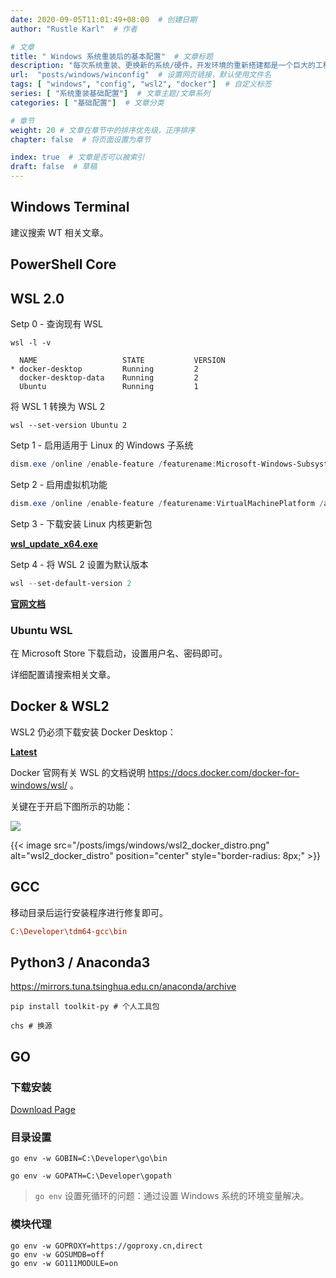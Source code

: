 ```yaml
---
date: 2020-09-05T11:01:49+08:00  # 创建日期
author: "Rustle Karl"  # 作者

# 文章
title: " Windows 系统重装后的基本配置"  # 文章标题
description: "每次系统重装、更换新的系统/硬件，开发环境的重新搭建都是一个巨大的工程"
url:  "posts/windows/winconfig"  # 设置网页链接，默认使用文件名
tags: [ "windows", "config", "wsl2", "docker"]  # 自定义标签
series: [ "系统重装基础配置"]  # 文章主题/文章系列
categories: [ "基础配置"]  # 文章分类

# 章节
weight: 20 # 文章在章节中的排序优先级，正序排序
chapter: false  # 将页面设置为章节

index: true  # 文章是否可以被索引
draft: false  # 草稿
---
```


## Windows Terminal

建议搜索 WT 相关文章。

## PowerShell Core

## WSL 2.0

Setp 0 - 查询现有 WSL

```shell
wsl -l -v
```

```shell
  NAME                   STATE           VERSION
* docker-desktop         Running         2
  docker-desktop-data    Running         2
  Ubuntu                 Running         1
```

将 WSL 1 转换为 WSL 2

```shell
wsl --set-version Ubuntu 2
```

Setp 1 - 启用适用于 Linux 的 Windows 子系统

```powershell
dism.exe /online /enable-feature /featurename:Microsoft-Windows-Subsystem-Linux /all /norestart
```

Setp 2 - 启用虚拟机功能

```powershell
dism.exe /online /enable-feature /featurename:VirtualMachinePlatform /all /norestart
```

Setp 3 - 下载安装 Linux 内核更新包

**[wsl_update_x64.exe](https://wslstorestorage.blob.core.windows.net/wslblob/wsl_update_x64.msi)**

Setp 4 - 将 WSL 2 设置为默认版本

```powershell
wsl --set-default-version 2
```

**[官网文档](https://docs.microsoft.com/zh-cn/windows/wsl/install-win10)**

### Ubuntu WSL

在 Microsoft Store 下载启动，设置用户名、密码即可。

详细配置请搜索相关文章。

## Docker & WSL2

WSL2 仍必须下载安装 Docker Desktop：

**[Latest](https://download.docker.com/win/stable/Docker%20Desktop%20Installer.exe)**

Docker 官网有关 WSL 的文档说明 https://docs.docker.com/docker-for-windows/wsl/ 。

关键在于开启下图所示的功能：

![](https://i.loli.net/2020/12/05/XIy9j64MzxvKWmw.png)

{{< image src="/posts/imgs/windows/wsl2_docker_distro.png" alt="wsl2_docker_distro" position="center" style="border-radius: 8px;" >}}

## GCC

移动目录后运行安装程序进行修复即可。

```ini
C:\Developer\tdm64-gcc\bin
```

## Python3 / Anaconda3

https://mirrors.tuna.tsinghua.edu.cn/anaconda/archive

```shell
pip install toolkit-py # 个人工具包
```

```shell
chs # 换源
```

## GO

### 下载安装

[Download Page](https://studygolang.com/dl)

### 目录设置

```shell
go env -w GOBIN=C:\Developer\go\bin
```

```shell
go env -w GOPATH=C:\Developer\gopath
```

> `go env` 设置死循环的问题：通过设置 Windows 系统的环境变量解决。

### 模块代理

```shell
go env -w GOPROXY=https://goproxy.cn,direct
go env -w GOSUMDB=off
go env -w GO111MODULE=on
```

```shell

```

```shell

```

```shell

```

```shell

```

```shell

```

```shell

```

```shell

```
